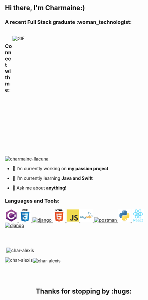 
<h2 align="left"> Hi there, I'm Charmaine:)	<br />
<h3 align="left">A recent Full Stack graduate :woman_technologist:	</h3>

<br />
<img align="right" alt="GIF" src="https://media2.giphy.com/media/BferOKonYOspm28AiB/giphy.gif?cid=790b7611d21071ec78b6fedf4366758cc32ac4a772f9e563&rid=giphy.gif&ct=g" width="480" height="384">

  
<h3 align="left">Connect with me:</h3>
<p align="left">
<a href="https://linkedin.com/in/charmaine-llacuna" target="blank"><img align="center" src="https://raw.githubusercontent.com/rahuldkjain/github-profile-readme-generator/master/src/images/icons/Social/linked-in-alt.svg" alt="charmaine-llacuna" height="30" width="40" /></a>
</p>
  
- 🔭 I’m currently working on **my passion project**

- 🌱 I’m currently learning **Java and Swift**

- 💬 Ask me about **anything!**

<h3 align="left">Languages and Tools:</h3>
<p align="left"> <a href="https://www.w3schools.com/cs/" target="_blank" rel="noreferrer"> <img src="https://raw.githubusercontent.com/devicons/devicon/master/icons/csharp/csharp-original.svg" alt="csharp" width="40" height="40"/> </a> <a href="https://www.w3schools.com/css/" target="_blank" rel="noreferrer"> <img src="https://raw.githubusercontent.com/devicons/devicon/master/icons/css3/css3-original-wordmark.svg" alt="css3" width="40" height="40"/> </a> <a href="https://www.djangoproject.com/" target="_blank" rel="noreferrer"> <img src="https://img.shields.io/badge/Django-092E20?style=for-the-badge&logo=django&logoColor=white" alt="django" width="150" height="40"/> </a> <a href="https://www.w3.org/html/" target="_blank" rel="noreferrer"> <img src="https://raw.githubusercontent.com/devicons/devicon/master/icons/html5/html5-original-wordmark.svg" alt="html5" width="40" height="40"/> </a> <a href="https://developer.mozilla.org/en-US/docs/Web/JavaScript" target="_blank" rel="noreferrer"> <img src="https://raw.githubusercontent.com/devicons/devicon/master/icons/javascript/javascript-original.svg" alt="javascript" width="40" height="40"/> </a> <a href="https://www.mysql.com/" target="_blank" rel="noreferrer"> <img src="https://raw.githubusercontent.com/devicons/devicon/master/icons/mysql/mysql-original-wordmark.svg" alt="mysql" width="40" height="40"/> </a> <a href="https://postman.com" target="_blank" rel="noreferrer"> <img src="https://www.vectorlogo.zone/logos/getpostman/getpostman-icon.svg" alt="postman" width="40" height="40"/> </a> <a href="https://www.python.org" target="_blank" rel="noreferrer"> <img src="https://raw.githubusercontent.com/devicons/devicon/master/icons/python/python-original.svg" alt="python" width="40" height="40"/> </a> <a href="https://reactjs.org/" target="_blank" rel="noreferrer"> <img src="https://raw.githubusercontent.com/devicons/devicon/master/icons/react/react-original-wordmark.svg" alt="react" width="40" height="40"/> </a> <a href="https://www.djangoproject.com/" target="_blank" rel="noreferrer"> <img src="https://img.shields.io/badge/bootstrap-%23563D7C.svg?style=for-the-badge&logo=bootstrap&logoColor=white](https://img.shields.io/badge/Bootstrap-563D7C?style=for-the-badge&logo=bootstrap&logoColor=white" alt="django" width="150" height="40"/> </a></p>

<br />
<br />
<p>&nbsp;<img align="center" src="https://github-readme-stats.vercel.app/api?username=char-alexis&show_icons=true&locale=en" alt="char-alexis" /></p>
<p><img align="left" src="https://github-readme-stats.vercel.app/api/top-langs?username=char-alexis&show_icons=true&locale=en&layout=compact" alt="char-alexis" /></p>
<p><img align="center" src="https://github-readme-streak-stats.herokuapp.com/?user=char-alexis&" alt="char-alexis" /></p>

<br />
<br />

<h2 align="center"> Thanks for stopping by :hugs:	<br />

